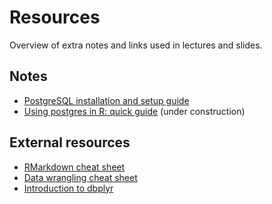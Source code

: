 # Resources

Overview of extra notes and links used in lectures and slides.


## Notes

- [PostgreSQL installation and setup guide](installation)
- [Using postgres in R: quick guide](.) (under construction)


## External resources

- [RMarkdown cheat sheet](https://www.rstudio.com/wp-content/uploads/2015/02/rmarkdown-cheatsheet.pdf)
- [Data wrangling cheat sheet](https://www.rstudio.com/wp-content/uploads/2015/02/data-wrangling-cheatsheet.pdf)
- [Introduction to dbplyr](https://dbplyr.tidyverse.org/articles/dbplyr.html)
